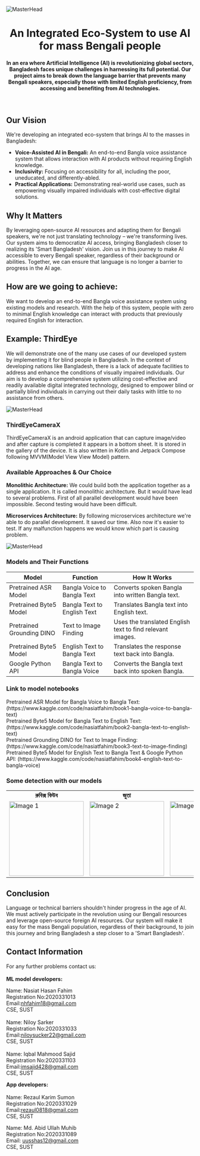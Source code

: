 ![MasterHead](https://res.cloudinary.com/dfl02brcp/image/upload/v1720587133/pic2_t4zbuv.jpg)
<h1 align="center">An Integrated Eco-System to use AI for mass Bengali people</h1>

<h4 align="center">In an era where Artificial Intelligence (AI) is revolutionizing global sectors, Bangladesh faces unique challenges in harnessing its full potential. Our project aims to break down the language barrier that prevents many Bengali speakers, especially those with limited English proficiency, from accessing and benefiting from AI technologies.</h4>
<br>
<h2 align="left">Our Vision</h2>
<p>We're developing an integrated eco-system that brings AI to the masses in Bangladesh:</p>
<ul>
  <li>
    <strong>Voice-Assisted AI in Bengali:</strong> An end-to-end Bangla voice assistance system that allows interaction with AI products without requiring English knowledge.
  </li>
  <li>
    <strong>Inclusivity:</strong> Focusing on accessibility for all, including the poor, uneducated, and differently-abled.
  </li>
  <li>
    <strong>Practical Applications:</strong> Demonstrating real-world use cases, such as empowering visually impaired individuals with cost-effective digital solutions.
  </li>
</ul>

<h2>Why It Matters</h2>
<p>By leveraging open-source AI resources and adapting them for Bengali speakers, we're not just translating technology – we're transforming lives. Our system aims to democratize AI access, bringing Bangladesh closer to realizing its 'Smart Bangladesh' vision.
Join us in this journey to make AI accessible to every Bengali speaker, regardless of their background or abilities. Together, we can ensure that language is no longer a barrier to progress in the AI age.</p>


<h2>How are we going to achieve:</h2>
<p></p>We want to develop an end-to-end Bangla voice assistance system using existing models and research. With the help of this system, people with zero to minimal English knowledge can interact with products that previously required English for interaction.</p>



<h2>Example: ThirdEye</h2>

<p>We will demonstrate one of the many use cases of our developed system by implementing it for blind people in Bangladesh. In the context of developing nations like Bangladesh, there is a lack of adequate facilities to address and enhance the conditions of visually impaired individuals. Our aim is to develop a comprehensive system utilizing cost-effective and readily available digital integrated technology, designed to empower blind or partially blind individuals in carrying out their daily tasks with little to no assistance from others.</p>

![MasterHead](https://res.cloudinary.com/dfl02brcp/image/upload/v1720621249/shoe_kpsq4n.jpg)

### ThirdEyeCameraX

ThirdEyeCameraX is an android application that can capture image/video and after capture is completed it appears in a
bottom sheet. It is stored in the gallery of the device. It is also written in Kotlin and Jetpack Compose following
MVVM(Model View View Model) pattern.

### Available Approaches & Our Choice

<strong>Monolithic Architecture:</strong> We could build both the application together as a single application. It is
called monolithic architecture. But it would have lead to several problems. First of all parallel development would have
been impossible. Second testing would have been difficult.

<strong>Microservices Architecture:</strong> By following microservices architecture we're able to do parallel
development. It saved our time. Also now it's easier to test. If any malfunction happens we would know which part is
causing problem.

![MasterHead](https://res.cloudinary.com/dfl02brcp/image/upload/v1720608508/final1_w4z94v.jpg)

<h3>Models and Their Functions</h3>

<table>
  <thead>
    <tr>
      <th>Model</th>
      <th>Function</th>
      <th>How It Works</th>
    </tr>
  </thead>
  <tbody>
    <tr>
      <td>Pretrained ASR Model</td>
      <td>Bangla Voice to Bangla Text</td>
      <td>Converts spoken Bangla into written Bangla text.</td>
    </tr>
    <tr>
      <td>Pretrained Byte5 Model</td>
      <td>Bangla Text to English Text</td>
      <td>Translates Bangla text into English text.</td>
    </tr>
    <tr>
      <td>Pretrained Grounding DINO</td>
      <td>Text to Image Finding</td>
      <td>Uses the translated English text to find relevant images.</td>
    </tr>
    <tr>
      <td>Pretrained Byte5 Model</td>
      <td>English Text to Bangla Text</td>
      <td>Translates the response text back into Bangla.</td>
    </tr>
    <tr>
      <td>Google Python API</td>
      <td>Bangla Text to Bangla Voice</td>
      <td>Converts the Bangla text back into spoken Bangla.</td>
    </tr>
  </tbody>
</table>

<h3>Link to model notebooks</h3>
Pretrained ASR Model for Bangla Voice to Bangla Text: (https://www.kaggle.com/code/nasiatfahim/book1-bangla-voice-to-bangla-text)<br>
Pretrained Byte5 Model for Bangla Text to English Text: (https://www.kaggle.com/code/nasiatfahim/book2-bangla-text-to-english-text)<br>
Pretrained Grounding DINO for Text to Image Finding: (https://www.kaggle.com/code/nasiatfahim/book3-text-to-image-finding)<br>
Pretrained Byte5 Model for English Text to Bangla Text & Google Python API: (https://www.kaggle.com/code/nasiatfahim/book4-english-text-to-bangla-voice)<br>

<h3>Some detection with our models</h3>

<table>
  <tr>
    <td align='center'><strong>রুবিক্স কিউব</strong></td>
    <td align='center'><strong>জুতা</strong></td>
    <td align='center'><strong>সানগ্লাস</strong></td>
    <td align='center'><strong>কলম</strong></td>
  </tr>
  <tr>
    <td><img src="https://res.cloudinary.com/dfl02brcp/image/upload/v1720604798/rubik_s_cube_ziptjc.jpg" alt="Image 1" width="200"/></td>
    <td><img src="https://res.cloudinary.com/dfl02brcp/image/upload/v1720604798/shoe_boaymq.jpg" alt="Image 2" width="200"/></td>
    <td><img src="https://res.cloudinary.com/dfl02brcp/image/upload/v1720604798/sunglass_dhca07.jpg" alt="Image 3" width="200"/></td>
    <td><img src="https://res.cloudinary.com/dfl02brcp/image/upload/v1720604798/pen_qy0leq.jpg" alt="Image 4" width="200"/></td>
  </tr>
</table>


<h2>Conclusion</h2>
<p>Language or technical barriers shouldn't hinder progress in the age of AI. We must actively participate in the revolution using our Bengali resources and leverage open-source foreign AI resources. Our system will make it easy for the mass Bengali population, regardless of their background, to join this journey and bring Bangladesh a step closer to a 'Smart Bangladesh'.</p>

## Contact Information

For any further problems contact us: <br /> <br /> <strong>ML model developers:</strong> <br />

Name: Nasiat Hasan Fahim <br /> Registration No:2020331013 <br /> Email:nhfahim18@gmail.com <br /> CSE, SUST <br /> <br /> Name: Niloy
Sarker <br /> Registration No:2020331033 <br /> Email:niloysucker22@gmail.com <br /> CSE, SUST <br /> <br /> Name: Iqbal Mahmood Sajid
<br /> Registration No:2020331103 <br /> Email:imsajid428@gmail.com <br /> CSE, SUST <br />

<strong>App developers:</strong> <br /> <br /> Name: Rezaul Karim Sumon <br /> Registration No:2020331029 <br /> Email:rezaul0818@gmail.com
<br /> CSE, SUST <br />

Name: Md. Abid Ullah Muhib <br /> Registration No:2020331089 <br /> Email: uusshas12@gmail.com <br /> CSE, SUST <br />
